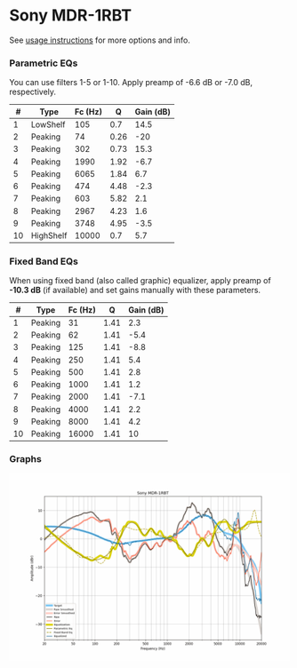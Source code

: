 # Sony MDR-1RBT
See [usage instructions](https://github.com/jaakkopasanen/AutoEq#usage) for more options and info.

### Parametric EQs
You can use filters 1-5 or 1-10. Apply preamp of -6.6 dB or -7.0 dB, respectively.

|   # | Type      |   Fc (Hz) |    Q |   Gain (dB) |
|-----|-----------|-----------|------|-------------|
|   1 | LowShelf  |       105 | 0.7  |        14.5 |
|   2 | Peaking   |        74 | 0.26 |       -20   |
|   3 | Peaking   |       302 | 0.73 |        15.3 |
|   4 | Peaking   |      1990 | 1.92 |        -6.7 |
|   5 | Peaking   |      6065 | 1.84 |         6.7 |
|   6 | Peaking   |       474 | 4.48 |        -2.3 |
|   7 | Peaking   |       603 | 5.82 |         2.1 |
|   8 | Peaking   |      2967 | 4.23 |         1.6 |
|   9 | Peaking   |      3748 | 4.95 |        -3.5 |
|  10 | HighShelf |     10000 | 0.7  |         5.7 |

### Fixed Band EQs
When using fixed band (also called graphic) equalizer, apply preamp of **-10.3 dB** (if available) and set gains manually with these parameters.

|   # | Type    |   Fc (Hz) |    Q |   Gain (dB) |
|-----|---------|-----------|------|-------------|
|   1 | Peaking |        31 | 1.41 |         2.3 |
|   2 | Peaking |        62 | 1.41 |        -5.4 |
|   3 | Peaking |       125 | 1.41 |        -8.8 |
|   4 | Peaking |       250 | 1.41 |         5.4 |
|   5 | Peaking |       500 | 1.41 |         2.8 |
|   6 | Peaking |      1000 | 1.41 |         1.2 |
|   7 | Peaking |      2000 | 1.41 |        -7.1 |
|   8 | Peaking |      4000 | 1.41 |         2.2 |
|   9 | Peaking |      8000 | 1.41 |         4.2 |
|  10 | Peaking |     16000 | 1.41 |        10   |

### Graphs
![](./Sony%20MDR-1RBT.png)
